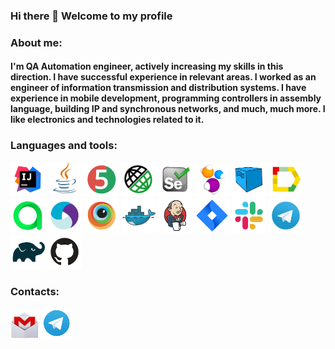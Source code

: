 ### Hi there 👋 Welcome to my profile
### About me:
#### I'm QA Automation engineer, actively increasing my skills in this direction. I have successful experience in relevant areas. I worked as an engineer of information transmission and distribution systems. I have experience in mobile development, programming controllers in assembly language, building IP and synchronous networks, and much, much more. I like electronics and technologies related to it.
### Languages and tools:
<p>
  <img height=55 title="IntelliJ IDEA" src="icons/IntellijIDEA.svg">
  <img height=55 title="Java" src="icons/Java.svg">
  <img height=55 title="JUnit5" src="icons/JUnit5.svg">
  <img height=55 title="Rest-Assured" src="icons/Rest-Assured.svg">
  <img height=55 title="Selenium" src="icons/Selenium.svg">
  <img height=55 title="Selenide" src="icons/Selenide.svg">
  <img height=55 title="Selenoid" src="icons/Selenoid.svg">
  <img height=55 title="Allure Report" src="icons/Allure_Report.svg">
  <img height=55 title="Allure TestOps" src="icons/Allure_TestOps.svg">
  <img height=55 title="Appium" src="icons/Appium.svg">
  <img height=55 title="BrowserStack" src="icons/Browserstack.svg">
  <img height=55 title="Docker" src="icons/Docker.svg">
  <img height=55 title="Jenkins" src="icons/Jenkins.svg">
  <img height=55 title="Jira" src="icons/Jira.svg">
  <img height=55 title="Slack" src="icons/Slack.svg">
  <img height=55 title="Telegram" src="icons/Telegram.svg">
  <img height=55 title="Gradle" src="icons/Gradle.svg">
  <img height=55 title="GitHub" src="icons/Github.svg">
</p>

### Contacts:
[<img alt="Email" height="45" src="icons/Gmail.png"/>](mailto:anbngm@gmail.com)
[<img alt="Telegram" height="50" src="icons/Telegram.png"/>](https://t.me/anbnH)

<!--
**AleksandrButakov/AleksandrButakov** is a ✨ _special_ ✨ repository because its `README.md` (this file) appears on your GitHub profile.

Here are some ideas to get you started:
- 🔭 I’m currently working on ...
- 🌱 I’m currently learning ...
- 👯 I’m looking to collaborate on ...
- 🤔 I’m looking for help with ...
- 💬 Ask me about ...
- 📫 How to reach me: ...
- 😄 Pronouns: ...
- ⚡ Fun fact: ...
-->
